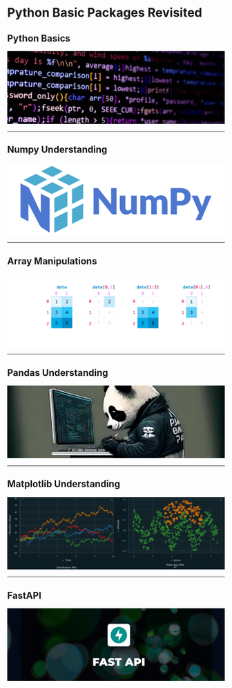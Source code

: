 # Python Basic Packages Revisited
  

## Python Basics

[![Pybasic](./images/python.jpg)](https://github.com/swodesh-2001/PyBasics/tree/main/python_practice)

---

## Numpy Understanding

[![Task13](./images/numpy.png)](https://github.com/swodesh-2001/PyBasics/tree/main/Numpy)

---

## Array Manipulations

[![Task14](./images/array_manipulation.png)](https://github.com/swodesh-2001/PyBasics/tree/main/Numpy_ArrayManipulation)

---

## Pandas Understanding

[![Task16](./images/pandas.jpeg)](https://github.com/swodesh-2001/PyBasics/tree/main/Pandas)

---

## Matplotlib Understanding

[![Task17](./images/matplotlib.png)](https://github.com/swodesh-2001/PyBasics/tree/main/Image_plot)

---

## FastAPI

[![Pytorch](./images/fastapi.png)](https://github.com/swodesh-2001/PyBasics/tree/main/fastApi)

 

 
